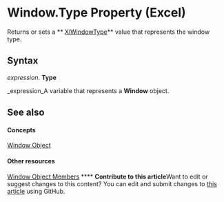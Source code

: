 
# Window.Type Property (Excel)

Returns or sets a  ** [XlWindowType](eca25770-feb6-3723-9bbd-4d2186b8eafa.md)** value that represents the window type.


## Syntax

 _expression_. **Type**

 _expression_A variable that represents a  **Window** object.


## See also


#### Concepts


 [Window Object](8591b1ad-76f8-14e2-9120-406b65093f5a.md)
#### Other resources


 [Window Object Members](f11db427-24a4-041c-2fd5-03ce73ae6c16.md)
****   **Contribute to this article**Want to edit or suggest changes to this content? You can edit and submit changes to  [this article](https://github.com/jhershey00/VBA_Excel_Test/OpenXMLCon/articles/3dd7ba52-78c4-abfe-6fe6-0a4c5a26603f.md) using GitHub.


